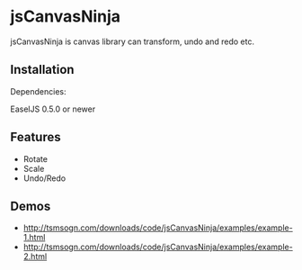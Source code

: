 
# jsCanvasNinja

jsCanvasNinja is canvas library can transform, undo and redo etc.

## Installation

Dependencies:

EaselJS 0.5.0 or newer

## Features

- Rotate
- Scale
- Undo/Redo

## Demos

- <http://tsmsogn.com/downloads/code/jsCanvasNinja/examples/example-1.html>
- <http://tsmsogn.com/downloads/code/jsCanvasNinja/examples/example-2.html>